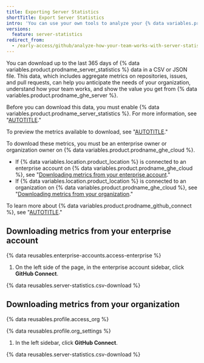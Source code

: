 ```yaml
---
title: Exporting Server Statistics
shortTitle: Export Server Statistics
intro: 'You can use your own tools to analyze your {% data variables.product.prodname_ghe_server %} usage over time by downloading your {% data variables.product.prodname_server_statistics %} metrics in a CSV or JSON file.'
versions:
  feature: server-statistics
redirect_from:
  - /early-access/github/analyze-how-your-team-works-with-server-statistics/exploring-server-statistics
---
```


You can download up to the last 365 days of {% data variables.product.prodname_server_statistics %} data in a CSV or JSON file. This data, which includes aggregate metrics on repositories, issues, and pull requests, can help you anticipate the needs of your organization, understand how your team works, and show the value you get from {% data variables.product.prodname_ghe_server %}.

Before you can download this data, you must enable {% data variables.product.prodname_server_statistics %}. For more information, see "[AUTOTITLE](/admin/configuration/configuring-github-connect/enabling-server-statistics-for-your-enterprise)."

To preview the metrics available to download, see "[AUTOTITLE](/admin/monitoring-activity-in-your-enterprise/analyzing-how-your-team-works-with-server-statistics/about-server-statistics)."

To download these metrics, you must be an enterprise owner or organization owner on {% data variables.product.prodname_ghe_cloud %}.
* If {% data variables.location.product_location %} is connected to an enterprise account on {% data variables.product.prodname_ghe_cloud %}, see "[Downloading metrics from your enterprise account](#downloading-metrics-from-your-enterprise-account)."
* If {% data variables.location.product_location %} is connected to an organization on {% data variables.product.prodname_ghe_cloud %}, see "[Downloading metrics from your organization](#downloading-metrics-from-your-organization)."

To learn more about {% data variables.product.prodname_github_connect %}, see "[AUTOTITLE](/admin/configuration/configuring-github-connect/about-github-connect)."

## Downloading metrics from your enterprise account

{% data reusables.enterprise-accounts.access-enterprise %}

1. On the left side of the page, in the enterprise account sidebar, click **GitHub Connect**.

{% data reusables.server-statistics.csv-download %}

## Downloading metrics from your organization

{% data reusables.profile.access_org %}

{% data reusables.profile.org_settings %}

1. In the left sidebar, click **GitHub Connect**.

{% data reusables.server-statistics.csv-download %}
